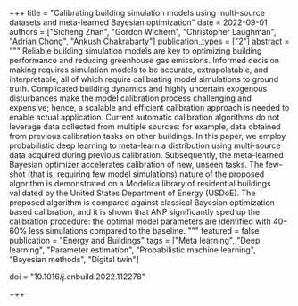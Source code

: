 +++
title = "Calibrating building simulation models using multi-source datasets and meta-learned Bayesian optimization"
date = 2022-09-01
authors = ["Sicheng Zhan", "Gordon Wichern", "Christopher Laughman", "Adrian Chong", "Ankush Chakrabarty"]
publication_types = ["2"]
abstract = """
Reliable building simulation models are key to optimizing building performance and reducing greenhouse gas emissions. Informed decision making requires simulation models to be accurate, extrapolatable, and interpretable, all of which require calibrating model simulations to ground truth. Complicated building dynamics and highly uncertain exogenous disturbances make the model calibration process challenging and expensive; hence, a scalable and efficient calibration approach is needed to enable actual application. Current automatic calibration algorithms do not leverage data collected from multiple sources: for example, data obtained from previous calibration tasks on other buildings. In this paper, we employ probabilistic deep learning to meta-learn a distribution using multi-source data acquired during previous calibration. Subsequently, the meta-learned Bayesian optimizer accelerates calibration of new, unseen tasks. The few-shot (that is, requiring few model simulations) nature of the proposed algorithm is demonstrated on a Modelica library of residential buildings validated by the United States Department of Energy (USDoE). The proposed algorithm is compared against classical Bayesian optimization-based calibration, and it is shown that ANP significantly sped up the calibration procedure: the optimal model parameters are identified with 40–60% less simulations compared to the baseline.
"""
featured = false
publication = "Energy and Buildings"
tags = ["Meta learning", "Deep learning", "Parameter estimation", "Probabilistic machine learning", "Bayesian methods", "Digital twin"]


doi = "10.1016/j.enbuild.2022.112278"

+++

